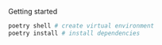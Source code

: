 Getting started

```sh
poetry shell # create virtual environment
poetry install # install dependencies
```